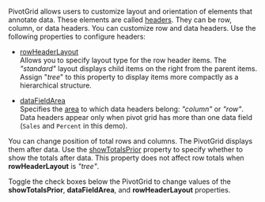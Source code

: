 PivotGrid allows users to customize layout and orientation of elements that annotate data. These elements are called [headers](/Documentation/Guide/UI_Components/PivotGrid/Visual_Elements/#Headers). They can be row, column, or data headers. You can customize row and data headers. Use the following properties to configure headers: 

- [rowHeaderLayout](/Documentation/ApiReference/UI_Components/dxPivotGrid/Configuration/#rowHeaderLayout)            
Allows you to specify layout type for the row header items. The *"standard"* layout displays child items on the right from the parent items. Assign "*tree*" to this property to display items more compactly as a hierarchical structure. 

- [dataFieldArea](/Documentation/ApiReference/UI_Components/dxPivotGrid/Configuration/#dataFieldArea)     
Specifies the [area](/Documentation/ApiReference/Data_Layer/PivotGridDataSource/Configuration/fields/#area) to which data headers belong: *"column"* or *"row"*. Data headers appear only when pivot grid has more than one data field (`Sales` and `Percent` in this demo). 

You can change position of total rows and columns. The PivotGrid displays them after data. Use the [showTotalsPrior](/Documentation/ApiReference/UI_Components/dxPivotGrid/Configuration/#showTotalsPrior) property to specify whether to show the totals after data. This property does not affect row totals when **rowHeaderLayout** is *"tree"*.

Toggle the check boxes below the PivotGrid to change values of the **showTotalsPrior**, **dataFieldArea**, and **rowHeaderLayout** properties.